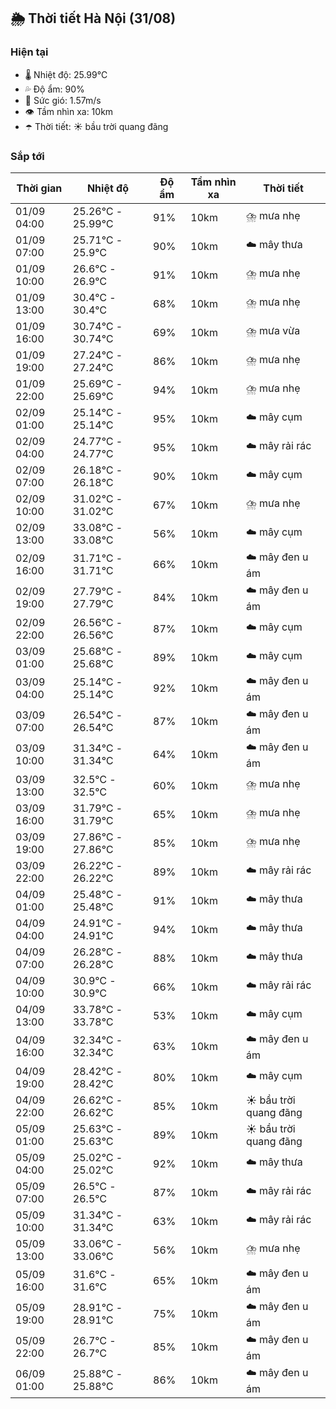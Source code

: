 ## 🌦️ Thời tiết Hà Nội (31/08)

### Hiện tại

- 🌡️ Nhiệt độ: 25.99℃
- 💦 Độ ẩm: 90%
- 💨 Sức gió: 1.57m/s
- 👁️ Tầm nhìn xa: 10km
- ☂️ Thời tiết: ☀️ bầu trời quang đãng

### Sắp tới

| Thời gian | Nhiệt độ | Độ ẩm | Tầm nhìn xa | Thời tiết |
| --- | --- | --- | --- | --- |
| 01/09 04:00 | 25.26℃ - 25.99℃ | 91% | 10km | ⛈️ mưa nhẹ |
| 01/09 07:00 | 25.71℃ - 25.9℃ | 90% | 10km | ☁️ mây thưa |
| 01/09 10:00 | 26.6℃ - 26.9℃ | 91% | 10km | ⛈️ mưa nhẹ |
| 01/09 13:00 | 30.4℃ - 30.4℃ | 68% | 10km | ⛈️ mưa nhẹ |
| 01/09 16:00 | 30.74℃ - 30.74℃ | 69% | 10km | ⛈️ mưa vừa |
| 01/09 19:00 | 27.24℃ - 27.24℃ | 86% | 10km | ⛈️ mưa nhẹ |
| 01/09 22:00 | 25.69℃ - 25.69℃ | 94% | 10km | ⛈️ mưa nhẹ |
| 02/09 01:00 | 25.14℃ - 25.14℃ | 95% | 10km | ☁️ mây cụm |
| 02/09 04:00 | 24.77℃ - 24.77℃ | 95% | 10km | ☁️ mây rải rác |
| 02/09 07:00 | 26.18℃ - 26.18℃ | 90% | 10km | ☁️ mây cụm |
| 02/09 10:00 | 31.02℃ - 31.02℃ | 67% | 10km | ⛈️ mưa nhẹ |
| 02/09 13:00 | 33.08℃ - 33.08℃ | 56% | 10km | ☁️ mây cụm |
| 02/09 16:00 | 31.71℃ - 31.71℃ | 66% | 10km | ☁️ mây đen u ám |
| 02/09 19:00 | 27.79℃ - 27.79℃ | 84% | 10km | ☁️ mây đen u ám |
| 02/09 22:00 | 26.56℃ - 26.56℃ | 87% | 10km | ☁️ mây cụm |
| 03/09 01:00 | 25.68℃ - 25.68℃ | 89% | 10km | ☁️ mây cụm |
| 03/09 04:00 | 25.14℃ - 25.14℃ | 92% | 10km | ☁️ mây đen u ám |
| 03/09 07:00 | 26.54℃ - 26.54℃ | 87% | 10km | ☁️ mây đen u ám |
| 03/09 10:00 | 31.34℃ - 31.34℃ | 64% | 10km | ☁️ mây đen u ám |
| 03/09 13:00 | 32.5℃ - 32.5℃ | 60% | 10km | ⛈️ mưa nhẹ |
| 03/09 16:00 | 31.79℃ - 31.79℃ | 65% | 10km | ⛈️ mưa nhẹ |
| 03/09 19:00 | 27.86℃ - 27.86℃ | 85% | 10km | ⛈️ mưa nhẹ |
| 03/09 22:00 | 26.22℃ - 26.22℃ | 89% | 10km | ☁️ mây rải rác |
| 04/09 01:00 | 25.48℃ - 25.48℃ | 91% | 10km | ☁️ mây thưa |
| 04/09 04:00 | 24.91℃ - 24.91℃ | 94% | 10km | ☁️ mây thưa |
| 04/09 07:00 | 26.28℃ - 26.28℃ | 88% | 10km | ☁️ mây thưa |
| 04/09 10:00 | 30.9℃ - 30.9℃ | 66% | 10km | ☁️ mây rải rác |
| 04/09 13:00 | 33.78℃ - 33.78℃ | 53% | 10km | ☁️ mây cụm |
| 04/09 16:00 | 32.34℃ - 32.34℃ | 63% | 10km | ☁️ mây đen u ám |
| 04/09 19:00 | 28.42℃ - 28.42℃ | 80% | 10km | ☁️ mây cụm |
| 04/09 22:00 | 26.62℃ - 26.62℃ | 85% | 10km | ☀️ bầu trời quang đãng |
| 05/09 01:00 | 25.63℃ - 25.63℃ | 89% | 10km | ☀️ bầu trời quang đãng |
| 05/09 04:00 | 25.02℃ - 25.02℃ | 92% | 10km | ☁️ mây thưa |
| 05/09 07:00 | 26.5℃ - 26.5℃ | 87% | 10km | ☁️ mây rải rác |
| 05/09 10:00 | 31.34℃ - 31.34℃ | 63% | 10km | ☁️ mây rải rác |
| 05/09 13:00 | 33.06℃ - 33.06℃ | 56% | 10km | ⛈️ mưa nhẹ |
| 05/09 16:00 | 31.6℃ - 31.6℃ | 65% | 10km | ☁️ mây đen u ám |
| 05/09 19:00 | 28.91℃ - 28.91℃ | 75% | 10km | ☁️ mây đen u ám |
| 05/09 22:00 | 26.7℃ - 26.7℃ | 85% | 10km | ☁️ mây đen u ám |
| 06/09 01:00 | 25.88℃ - 25.88℃ | 86% | 10km | ☁️ mây đen u ám |

